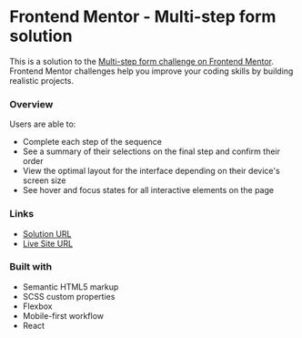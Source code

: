 # Frontend Mentor - Multi-step form solution

This is a solution to the [Multi-step form challenge on Frontend Mentor](https://www.frontendmentor.io/challenges/multistep-form-YVAnSdqQBJ). Frontend Mentor challenges help you improve your coding skills by building realistic projects.

### Overview

Users are able to:

- Complete each step of the sequence
- See a summary of their selections on the final step and confirm their order
- View the optimal layout for the interface depending on their device's screen size
- See hover and focus states for all interactive elements on the page

### Links

- [Solution URL](https://github.com/artemvlasiuk/multistep-form)
- [Live Site URL](https://multistep-form-mu-two.vercel.app/)

### Built with

- Semantic HTML5 markup
- SCSS custom properties
- Flexbox
- Mobile-first workflow
- React
